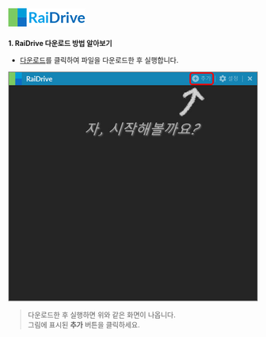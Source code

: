 ![logo](/logo.png?raw=true) <!--  --> 
---------------------------------------
                                                                                                                               
**1. RaiDrive 다운로드 방법 알아보기**   
- [다운로드](https://www.raidrive.com/ko/download)를 클릭하여 파일을 다운로드한 후 실행합니다.

![main](/main.jpg?raw=true) 

> 다운로드한 후 실행하면 위와 같은 화면이 나옵니다.                                                                                            
> 그림에 표시된 **추가** 버튼을 클릭하세요.
